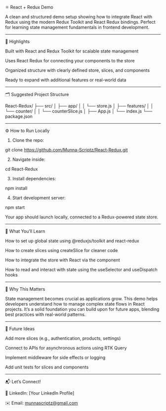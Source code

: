⚛️ React + Redux Demo

A clean and structured demo setup showing how to integrate React with Redux using the modern Redux Toolkit and React Redux bindings. Perfect for learning state management fundamentals in frontend development.


---

🚀 Highlights

Built with React and Redux Toolkit for scalable state management

Uses React Redux for connecting your components to the store  

Organized structure with clearly defined store, slices, and components

Ready to expand with additional features or real-world data



---

🗂️ Suggested Project Structure

React-Redux/
├── src/
│   ├── app/
│   │   └── store.js
│   ├── features/
│   │   └── counter/
│   │       └── counterSlice.js
│   ├── App.js
│   └── index.js
└── package.json


---

⚙️ How to Run Locally

1. Clone the repo:

git clone https://github.com/Munna-Scriptz/React-Redux.git


2. Navigate inside:

cd React-Redux


3. Install dependencies:

npm install


4. Start development server:

npm start



Your app should launch locally, connected to a Redux-powered state store.


---

🧠 What You’ll Learn

How to set up global state using @reduxjs/toolkit and react-redux  

How to create slices using createSlice for cleaner code

How to integrate the store with React via the <Provider> component  

How to read and interact with state using the useSelector and useDispatch hooks



---

🌟 Why This Matters

State management becomes crucial as applications grow. This demo helps developers understand how to manage complex state flows in React projects. It’s a solid foundation you can build upon for future apps, blending best practices with real-world patterns.


---

🚧 Future Ideas

Add more slices (e.g., authentication, products, settings)

Connect to APIs for asynchronous actions using RTK Query

Implement middleware for side effects or logging

Add unit tests for slices and components



---

📬 Let’s Connect!

👤 LinkedIn: [Your LinkedIn Profile]

✉️ Email: munnascriptz@gmail.com